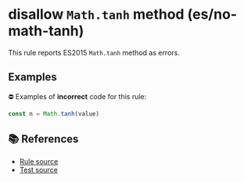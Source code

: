 # disallow `Math.tanh` method (es/no-math-tanh)

This rule reports ES2015 `Math.tanh` method as errors.

## Examples

⛔ Examples of **incorrect** code for this rule:

```js
const n = Math.tanh(value)
```

## 📚 References

- [Rule source](../../lib/rules/no-math-tanh.js)
- [Test source](../../tests/lib/rules/no-math-tanh.js)
